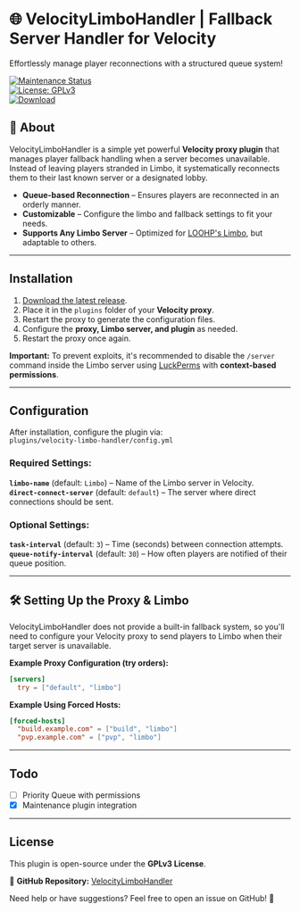 # 🌐 VelocityLimboHandler | Fallback Server Handler for Velocity  
Effortlessly manage player reconnections with a structured queue system!  

[![Maintenance Status](https://img.shields.io/badge/maintenance-passively--maintained-yellowgreen.svg)](https://github.com/AkselGlyholt/velocity-limbo-handler)  
[![License: GPLv3](https://img.shields.io/badge/License-GPLv3-brightgreen)](https://github.com/AkselGlyholt/velocity-limbo-handler/blob/main/LICENSE)  
[![Download](https://img.shields.io/badge/Download-latest%20release-brightgreen)](https://github.com/AkselGlyholt/velocity-limbo-handler/releases/latest)  

## 🎯 About  
VelocityLimboHandler is a simple yet powerful **Velocity proxy plugin** that manages player fallback handling when a server becomes unavailable. Instead of leaving players stranded in Limbo, it systematically reconnects them to their last known server or a designated lobby.  

- **Queue-based Reconnection** – Ensures players are reconnected in an orderly manner.  
- **Customizable** – Configure the limbo and fallback settings to fit your needs.  
- **Supports Any Limbo Server** – Optimized for [LOOHP's Limbo](https://github.com/LOOHP/Limbo), but adaptable to others.  

---

## Installation  
1. [Download the latest release](https://github.com/AkselGlyholt/velocity-limbo-handler/releases/latest).  
2. Place it in the `plugins` folder of your **Velocity proxy**.  
3. Restart the proxy to generate the configuration files.  
4. Configure the **proxy, Limbo server, and plugin** as needed.  
5. Restart the proxy once again.  

**Important:** To prevent exploits, it's recommended to disable the `/server` command inside the Limbo server using [LuckPerms](https://luckperms.net/) with **context-based permissions**.  

---

## Configuration  
After installation, configure the plugin via:  
`plugins/velocity-limbo-handler/config.yml`  

### **Required Settings:**  
**`limbo-name`** (default: `Limbo`) – Name of the Limbo server in Velocity.  
**`direct-connect-server`** (default: `default`) – The server where direct connections should be sent.  

### **Optional Settings:**  
**`task-interval`** (default: `3`) – Time (seconds) between connection attempts.  
**`queue-notify-interval`** (default: `30`) – How often players are notified of their queue position.  

---

## 🛠️ Setting Up the Proxy & Limbo  
VelocityLimboHandler does not provide a built-in fallback system, so you'll need to configure your Velocity proxy to send players to Limbo when their target server is unavailable.  

**Example Proxy Configuration (try orders):**  
```toml
[servers]
  try = ["default", "limbo"]
```
  
**Example Using Forced Hosts:**  
```toml
[forced-hosts]
  "build.example.com" = ["build", "limbo"]
  "pvp.example.com" = ["pvp", "limbo"]
```

---

## Todo
* [ ] Priority Queue with permissions
* [x] Maintenance plugin integration

---

## License  
This plugin is open-source under the **GPLv3 License**.  

🔗 **GitHub Repository:** [VelocityLimboHandler](https://github.com/AkselGlyholt/velocity-limbo-handler)  

Need help or have suggestions? Feel free to open an issue on GitHub! 🚀  
